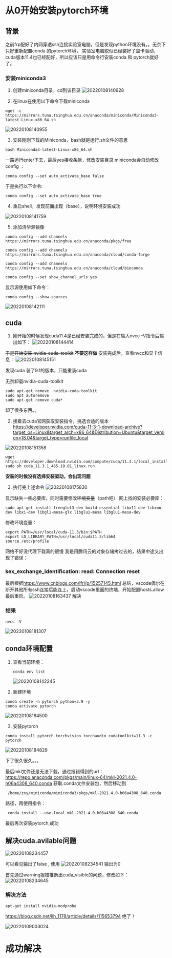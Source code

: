 # 从0开始安装pytorch环境

## 背景

之前frp配好了内网穿透ssh连接实验室电脑，但是发现python环境没有。。无奈下只好重新配置conda 的pytorch环境，
实验室电脑貌似已经装好了显卡驱动，cuda版本11.4也已经配好，所以应该只是用命令行安装conda 和 pytorch就好了。

### 安装miniconda3

1. 创建miniconda目录，cd到该目录
   ![20220108140928](https://picture-1308922338.cos.ap-guangzhou.myqcloud.com/note/20220108140928.png)

2. 在linux在使用以下命令下载miniconda

~~~
wget -c https://mirrors.tuna.tsinghua.edu.cn/anaconda/miniconda/Miniconda3-latest-Linux-x86_64.sh
~~~

![20220108140955](https://picture-1308922338.cos.ap-guangzhou.myqcloud.com/note/20220108140955.png)

3. 安装刚刚下载的Miniconda，bash就是运行.sh文件的意思

~~~
bash Miniconda3-latest-Linux-x86_64.sh
~~~

一路运行enter下去，最后yes接收条款，修改安装目录
miniconda会自动修改config ：

~~~
conda config --set auto_activate_base false
~~~

于是执行以下命令:

~~~
conda config --set auto_activate_base true
~~~

4. 重启shell，发现前面出现（base），说明环境安装成功

![20220108141759](https://picture-1308922338.cos.ap-guangzhou.myqcloud.com/note/20220108141759.png)

5. 添加清华源镜像

~~~
conda config --add channels https://mirrors.tuna.tsinghua.edu.cn/anaconda/pkgs/free

conda config --add channels https://mirrors.tuna.tsinghua.edu.cn/anaconda/cloud/conda-forge

conda config --add channels https://mirrors.tuna.tsinghua.edu.cn/anaconda/cloud/bioconda

conda config --set show_channel_urls yes
~~~

显示源使用如下命令：

~~~
conda config --show-sources
~~~

![20220108142111](https://picture-1308922338.cos.ap-guangzhou.myqcloud.com/note/20220108142111.png)

## cuda

1. 刚开始的时候发现cuda11.4是已经安装完成的，但是在输入nvcc -V指令后输出如下：
    ![20220108144414](https://picture-1308922338.cos.ap-guangzhou.myqcloud.com/note/20220108144414.png)

~~于是开始安装 nvidia-cuda-toolkit~~ **不要这样做**
安装完成后，查看nvcc和显卡信息：
![20220108145151](https://picture-1308922338.cos.ap-guangzhou.myqcloud.com/note/20220108145151.png)

发现cuda 装了9.1的版本，只能重装cuda

无奈卸载nvidia-cuda-toolkit

~~~
sudo apt-get remove  nvidia-cuda-toolkit
sudo apt autoremove
sudo apt-get remove cuda*
~~~

卸了很多东西。。

2. 接着去cuda官网获取安装指令，挑选合适的版本
<https://developer.nvidia.com/cuda-11-3-1-download-archive?target_os=Linux&target_arch=x86_64&Distribution=Ubuntu&target_version=18.04&target_type=runfile_local>

![20220108151358](https://picture-1308922338.cos.ap-guangzhou.myqcloud.com/note/20220108151358.png)

~~~
wget https://developer.download.nvidia.com/compute/cuda/11.3.1/local_installers/cuda_11.3.1_465.19.01_linux.run
sudo sh cuda_11.3.1_465.19.01_linux.run
~~~

**安装的时候没有选择安装驱动，会出现问题**

3. 执行完上述命令
![20220108175830](https://picture-1308922338.cos.ap-guangzhou.myqcloud.com/note/20220108175830.png)

显示缺失一些必要库，同时需要修改~~环境变量~~（path吧）
网上找的安装必要库：

~~~
sudo apt-get install freeglut3-dev build-essential libx11-dev libxmu-dev libxi-dev libgl1-mesa-glx libglu1-mesa libglu1-mesa-dev
~~~

修改环境变量：

~~~
export PATH=/usr/local/cuda-11.3/bin:$PATH
export LD_LIBRARY_PATH=/usr/local/cuda11.3/lib64
source /etc/profile
~~~

网络不好没代理下载真的很慢
我是用腾讯云的对象存储拷过去的，结果中途又出现了错误：

### kex_exchange_identification: read: Connection reset

最后根据<https://www.cnblogs.com/lfri/p/15257145.html>
总结，vscode偶尔在断开其他所有ssh连接后能连上，启动vscode里面的终端，开始配置hosts.allow
最后重启。
![20220108163437](https://picture-1308922338.cos.ap-guangzhou.myqcloud.com/note/20220108163437.png)
解决

### 结果

~~~
nvcc -V
~~~

![20220108181307](https://picture-1308922338.cos.ap-guangzhou.myqcloud.com/note/20220108181307.png)

## conda环境配置

1. 查看当前环境：

   ~~~
   conda env list
   ~~~

   ![20220108142245](https://picture-1308922338.cos.ap-guangzhou.myqcloud.com/note/20220108142245.png)

2. 新建环境

~~~
conda create -n pytorch python=3.9 -y
conda activate pytorch
~~~

![20220108184500](https://picture-1308922338.cos.ap-guangzhou.myqcloud.com/note/20220108184500.png)

3. 安装pytorch

~~~
conda install pytorch torchvision torchaudio cudatoolkit=11.3 -c pytorch
~~~

![20220108184829](https://picture-1308922338.cos.ap-guangzhou.myqcloud.com/note/20220108184829.png)

下了很久很久。。。

最后mkl文件还是无法下载，通过报错得到的url：
<https://repo.anaconda.com/pkgs/main/linux-64/mkl-2021.4.0-h06a4308_640.conda>
获取.conda文件安装包，然后移动到

~~~
 /home/zxy/miniconda/miniconda3/pkgs/mkl-2021.4.0-h06a4308_640.conda
~~~

路径，再使用指令：

~~~
 conda install --use-local mkl-2021.4.0-h06a4308_640.conda
~~~

最后再次安装pytorch,成功

## 解决cuda.avilable问题

![20220108234457](https://picture-1308922338.cos.ap-guangzhou.myqcloud.com/note/20220108234457.png)

可以看见输出了false , 使用
![20220108234541](https://picture-1308922338.cos.ap-guangzhou.myqcloud.com/note/20220108234541.png)
输出为0

首先通过warning报错推断出cuda_visible的问题，修改如下：
![20220108234645](https://picture-1308922338.cos.ap-guangzhou.myqcloud.com/note/20220108234645.png)

### 解决方法

~~~
apt-get install nvidia-modprobe
~~~
<https://blog.csdn.net/llh_1178/article/details/115653794>
绝了！

![20220109003024](https://picture-1308922338.cos.ap-guangzhou.myqcloud.com/note/20220109003024.png)

# 成功解决
